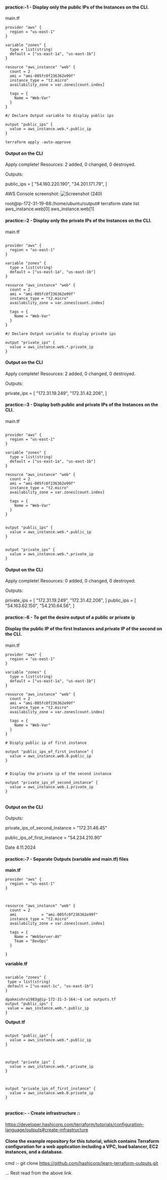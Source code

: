 #### practice:-1 - Display only the public IPs of the Instances on the CLI.


main.tf

```
provider "aws" {
  region = "us-east-1"
}

variable "zones" { 
  type = list(string)
  default = ["us-east-1a", "us-east-1b"]
}

resource "aws_instance" "web" {
  count = 2
  ami = "ami-005fc0f236362e99f"
  instance_type = "t2.micro"
  availability_zone = var.zones[count.index]

  tags = {
    Name = "Web-Var"
  }
}

#/ Declare Output variable to display public ips

output "public_ips" {
  value = aws_instance.web.*.public_ip
}

```

```
terraform apply -auto-approve

```
#### Output on the CLI


Apply complete! Resources: 2 added, 0 changed, 0 destroyed.

Outputs:

public_ips = [
  "54.160.220.190",
  "34.201.171.79",
]

AWS Console screenshot: ![Screenshot (240)](https://github.com/user-attachments/assets/26276d85-da6d-410a-94f6-85b03eaeb35e)


root@ip-172-31-19-68:/home/ubuntu/output# terraform state list
aws_instance.web[0]
aws_instance.web[1]


#### practice:-2 - Display only the private IPs of the Instances on the CLI.

main.tf

```

provider "aws" {
  region = "us-east-1"
}

variable "zones" { 
  type = list(string)
  default = ["us-east-1a", "us-east-1b"]
}

resource "aws_instance" "web" {
  count = 2
  ami = "ami-005fc0f236362e99f"
  instance_type = "t2.micro"
  availability_zone = var.zones[count.index]

  tags = {
    Name = "Web-Var"
  }
}

#/ Declare Output variable to display private ips

output "private_ips" { 
  value = aws_instance.web.*.private_ip
}

```


#### Output on the CLI

Apply complete! Resources: 2 added, 0 changed, 0 destroyed.

Outputs:

private_ips = [
  "172.31.19.249",
  "172.31.42.206",
]


#### practice:-3 - Display both public and private IPs of the Instances on the CLI.


main.tf

```

provider "aws" {
  region = "us-east-1"
}

variable "zones" { 
  type = list(string)
  default = ["us-east-1a", "us-east-1b"]
}

resource "aws_instance" "web" {
  count = 2
  ami = "ami-005fc0f236362e99f"
  instance_type = "t2.micro"
  availability_zone = var.zones[count.index]

  tags = {
    Name = "Web-Var"
  }
}


output "public_ips" {
  value = aws_instance.web.*.public_ip
}


output "private_ips" { 
  value = aws_instance.web.*.private_ip
}

```





#### Output on the CLI

Apply complete! Resources: 0 added, 0 changed, 0 destroyed.

Outputs:

private_ips = [
  "172.31.19.249",
  "172.31.42.206",
]
public_ips = [
  "54.163.62.150",
  "54.210.64.56",
]


#### practice:-6 - To get the desire output of a public or private ip


#### Display the public IP of the first Instances and private IP of the second on the CLI.


main.tf

```
provider "aws" {
  region = "us-east-1"
}

variable "zones" { 
  type = list(string)
  default = ["us-east-1a", "us-east-1b"]
}

resource "aws_instance" "web" {
  count = 2
  ami = "ami-005fc0f236362e99f"
  instance_type = "t2.micro"
  availability_zone = var.zones[count.index]

  tags = {
    Name = "Web-Var"
  }
}

# Disply public ip of first instance

output "public_ips_of_first_instance" { 
  value = aws_instance.web.0.public_ip
}


# Display the private ip of the second instance

output "private_ips_of_second_instance" {
  value = aws_instance.web.1.private_ip
}


```



#### Output on the CLI


Outputs:

private_ips_of_second_instance = "172.31.46.45"

public_ips_of_first_instance = "54.234.210.90"


Date 4.11.2024

#### practice:-7 -  Separate Outputs (variable and main.tf) files


 **main.tf**

``` 
provider "aws" {
  region = "us-east-1"
}



resource "aws_instance" "web" {
  count = 2
  ami           = "ami-005fc0f236362e99f"
  instance_type = "t2.micro"
  availability_zone = var.zones[count.index]

  tags = {
    Name = "WebServer-AV"
    Team = "DevOps"
  }

}

```

 **variable.tf**  

 ```

variable "zones" {
  type = list(string)
  default = ["us-east-1c", "us-east-1b"]
}

dpakmishra1983g@ip-172-31-3-164:~$ cat outputs.tf
output "public_ips" {
  value = aws_instance.web.*.public_ip
}

```


**Output.tf** 

```

output "public_ips" {
  value = aws_instance.web.*.public_ip
}



output "private_ips" {
  value = aws_instance.web.*.private_ip
}



output "private_ips_of_first_instance" {
  value = aws_instance.web.0.private_ip
}


```


#### practice:- - Create infrastructure :: 


https://developer.hashicorp.com/terraform/tutorials/configuration-language/outputs#create-infrastructure


#### Clone the example repository for this tutorial, which contains Terraform configuration for a web application including a VPC, load balancer, EC2 instances, and a database.


cmd :- git clone https://github.com/hashicorp/learn-terraform-outputs.git

... Rest read from the above link.
 
